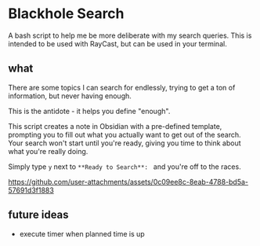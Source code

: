 # Blackhole Search

A bash script to help me be more deliberate with my search queries. This is intended to be used with RayCast, but can be used in your terminal.

## what

There are some topics I can search for endlessly, trying to get a ton of information, but never having enough.

This is the antidote - it helps you define "enough".

This script creates a note in Obsidian with a pre-defined template, prompting you to fill out what you actually want to get out of the search.
Your search won't start until you're ready, giving you time to think about what you're really doing.  

Simply type `y` next to `**Ready to Search**: ` and you're off to the races.


https://github.com/user-attachments/assets/0c09ee8c-8eab-4788-bd5a-57691d3f1883


## future ideas
- execute timer when planned time is up

